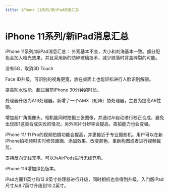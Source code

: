 ```yaml
---
title: iPhone 11系列/新iPad消息汇总
---
```


# iPhone 11系列/新iPad消息汇总

iPhone 11系列/新iPad消息汇总：
外观基本不变，大小和刘海基本一致。部分配色会加入哑光效果，并且采用新的防碎玻璃技术，减少跌落时背盖碎裂的可能。

没有5G，取消3D Touch

Face ID升级，可识别的视角更宽，放在桌面上也能轻松进行人脸识别解锁。

提高防水性能，超过目前iPhone 30分钟的时长。

处理器升级为A13处理器。新增了一个AMX（矩阵）协处理器，主要为提高AR性能。

增加超广角摄像头。相机能同时拍摄三张图像，并通过AI自动进行校正合成，避免出现图1这类合成失败的情况。另外照片分辨率会提高，夜拍能力也会变强。

iPhone 11/ 11 Pro的视频拍摄功能会提高，并更接近于专业摄影机。用户可以在新iPhone拍视频时实时修饰画面、添加效果、改变颜色、重新构图或者进行视频裁剪。

支持反向无线充电，可以为AirPods进行无线充电。

iPhone 11R增加绿色版本。

iPad方面11英寸和12.9英寸处理器进行升级，同时相机也会得到升级。入门版iPad尺寸从9.7英寸升级到10.2英寸。


